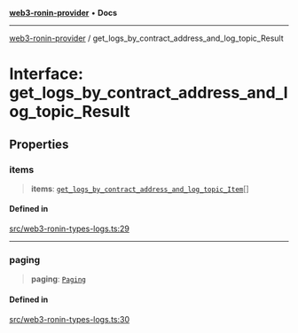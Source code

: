 [**web3-ronin-provider**](../README.md) • **Docs**

***

[web3-ronin-provider](../globals.md) / get\_logs\_by\_contract\_address\_and\_log\_topic\_Result

# Interface: get\_logs\_by\_contract\_address\_and\_log\_topic\_Result

## Properties

### items

> **items**: [`get_logs_by_contract_address_and_log_topic_Item`](get_logs_by_contract_address_and_log_topic_Item.md)[]

#### Defined in

[src/web3-ronin-types-logs.ts:29](https://github.com/chuacw/web3-ronin-provider/blob/8f8ec8edfaa82f0741161cc9ab238177f2999ade/src/web3-ronin-types-logs.ts#L29)

***

### paging

> **paging**: [`Paging`](Paging.md)

#### Defined in

[src/web3-ronin-types-logs.ts:30](https://github.com/chuacw/web3-ronin-provider/blob/8f8ec8edfaa82f0741161cc9ab238177f2999ade/src/web3-ronin-types-logs.ts#L30)
